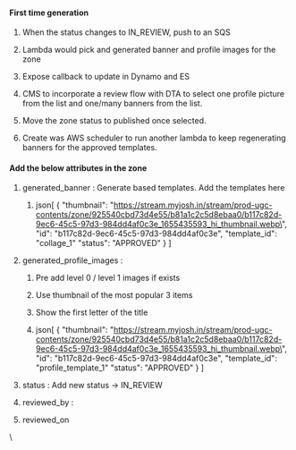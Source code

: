#### First time generation

1.  When the status changes to IN_REVIEW, push to an SQS

2.  Lambda would pick and generated banner and profile images for the
    zone

3.  Expose callback to update in Dynamo and ES

4.  CMS to incorporate a review flow with DTA to select one profile
    picture from the list and one/many banners from the list.

5.  Move the zone status to published once selected.

6.  Create was AWS scheduler to run another lambda to keep regenerating
    banners for the approved templates.

#### Add the below attributes in the zone

1.  generated_banner : Generate based templates. Add the templates here

    1.  json\[ { \"thumbnail\":
        \"https://stream.myjosh.in/stream/prod-ugc-contents/zone/925540cbd73d4e55/b81a1c2c5d8ebaa0/b117c82d-9ec6-45c5-97d3-984dd4af0c3e_1655435593_hi_thumbnail.webp\",
        \"id\": \"b117c82d-9ec6-45c5-97d3-984dd4af0c3e\",
        \"template_id\": \"collage_1\" \"status\": \"APPROVED\" } \]

2.  generated_profile_images :

    1.  Pre add level 0 / level 1 images if exists

    2.  Use thumbnail of the most popular 3 items

    3.  Show the first letter of the title

    4.  json\[ { \"thumbnail\":
        \"https://stream.myjosh.in/stream/prod-ugc-contents/zone/925540cbd73d4e55/b81a1c2c5d8ebaa0/b117c82d-9ec6-45c5-97d3-984dd4af0c3e_1655435593_hi_thumbnail.webp\",
        \"id\": \"b117c82d-9ec6-45c5-97d3-984dd4af0c3e\",
        \"template_id\": \"profile_template_1\" \"status\": \"APPROVED\"
        } \]

3.  status : Add new status → IN_REVIEW

4.  reviewed_by :

5.  reviewed_on

\
